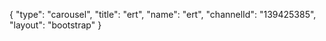 {
    "type": "carousel",
    "title": "ert",
    "name": "ert",
    "channelId": "139425385",
    "layout": "bootstrap"
}